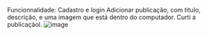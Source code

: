 Funcionnalidade:
Cadastro e login
Adicionar publicação, com titulo, descrição, e uma imagem que está dentro do computador.
Curti a publicaçãol.
![image](https://github.com/user-attachments/assets/a72f08fe-dca1-4634-96aa-7d4966b51add)

